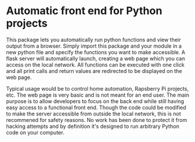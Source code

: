 # Automatic front end for Python projects

This package lets you automatically run python functions and view their output
from a browser. Simply import this package and your module in a new python file
and specify the functions you want to make accessible. A flask server will automatically
launch, creating a web page which you can access on the local network.
All functions can be executed with one click and all print calls and return values
are redirected to be displayed on the web page.

Typical usage would be to control home automation, Rapsberry Pi projects, etc.
The web page is very basic and is not meant for an end user. The main purpose
is to allow developers to focus on the back end while still having easy access
to a functional front end. Though the code could be modified to make the server
accessible from outside the local network, this is not recommened for safety reasons.
No work has been done to protect it from hacking attempts and by definition it's designed
to run arbitrary Python code on your computer.
